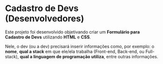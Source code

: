 # Cadastro de Devs (Desenvolvedores)
Este projeto foi desenvolvido objetivando criar um <b>Formulário para Cadastro de Devs</b> utilizando <b>HTML</b> e <b>CSS</b>.

Nele, o dev (ou a dev) precisará inserir informações como, por exemplo: o <b>nome</b>, <b>qual a stack</b> em que ele/ela trabalha (Front-end, Back-end, ou Full-stack), <b>qual a linguagem de programação utiliza</b>, entre outras informações.
